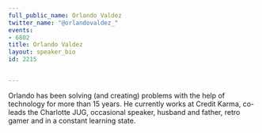 ---
full_public_name: Orlando Valdez
twitter_name: "@orlandovaldez_"
events:
- 6802
title: Orlando Valdez
layout: speaker_bio
id: 2215

---
Orlando has been solving (and creating) problems with the help of technology for more than 15 years. He currently works at Credit Karma, co-leads the Charlotte JUG, occasional speaker, husband and father, retro gamer and in a constant learning state.